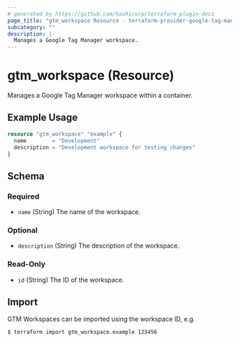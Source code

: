 ```yaml
---
# generated by https://github.com/hashicorp/terraform-plugin-docs
page_title: "gtm_workspace Resource - terraform-provider-google-tag-manager"
subcategory: ""
description: |-
  Manages a Google Tag Manager workspace.
---
```


# gtm_workspace (Resource)

Manages a Google Tag Manager workspace within a container.

## Example Usage

```terraform
resource "gtm_workspace" "example" {
  name        = "Development"
  description = "Development workspace for testing changes"
}
```

<!-- schema generated by tfplugindocs -->
## Schema

### Required

- `name` (String) The name of the workspace.

### Optional

- `description` (String) The description of the workspace.

### Read-Only

- `id` (String) The ID of the workspace.

## Import

GTM Workspaces can be imported using the workspace ID, e.g.

```
$ terraform import gtm_workspace.example 123456
```
